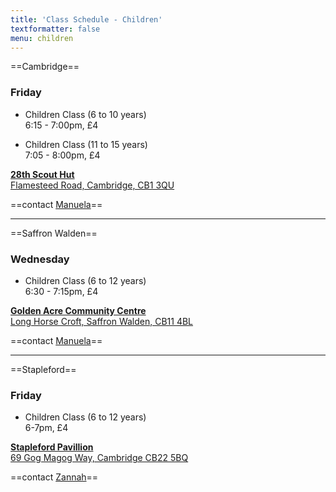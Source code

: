 ```yaml
---
title: 'Class Schedule - Children'
textformatter: false
menu: children
---
```


==Cambridge==

### Friday
* Children Class (6 to 10 years)  
6:15 - 7:00pm, £4

* Children Class (11 to 15 years)  
7:05 - 8:00pm, £4

[**28th Scout Hut**  
Flamesteed Road,
Cambridge, CB1 3QU](https://goo.gl/maps/wSZbnx9icyn)

==contact <a href="mailto:manuela.gnc@gmail.com">Manuela</a>==

---

==Saffron Walden==

### Wednesday
* Children Class (6 to 12 years)  
6:30 - 7:15pm, £4

[**Golden Acre Community Centre**  
Long Horse Croft,
Saffron Walden, CB11 4BL](https://goo.gl/maps/74EXohV3jAK2)

==contact <a href="mailto:manuela.gnc@gmail.com">Manuela</a>==

---

==Stapleford==

### Friday
* Children Class (6 to 12 years)  
6-7pm, £4

[**Stapleford Pavillion**  
69 Gog Magog Way, Cambridge CB22 5BQ](https://goo.gl/maps/Xyjnr2stctC2)

==contact <a href="mailto:enganosa.gnc@gmail.com">Zannah</a>==

